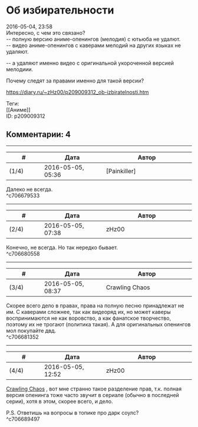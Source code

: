 Об избирательности
==================

  
2016-05-04, 23:58  
 Интересно, с чем это связано?   
 -- полную версию аниме-опенингов (мелодия) с ютьюба не удалют.   
 -- видео аниме-опенингов с каверами мелодий на других языках не удаляют.   
   
 -- а удаляют именно видео с оригинальной укороченной версией мелодиии.   
   
 Почему следят за правами именно для такой версии?   
  
<https://diary.ru/~zHz00/p209009312_ob-izbiratelnosti.htm>  
  
Теги:  
[[Аниме]]  
ID: p209009312  


Комментарии: 4
--------------

  


---



|         #         |              Дата              |                     Автор                     |           ID           |
| --- | --- | --- | --- |
| (1/4) | 2016-05-05, 05:36 | [Painkiller] | c706679533 |

  
 Далеко не всегда.   
 ^c706679533

---



|         #         |              Дата              |                     Автор                     |           ID           |
| --- | --- | --- | --- |
| (2/4) | 2016-05-05, 07:38 | zHz00 | c706680558 |

  
 Конечно, не всегда. Но так нередко бывает.   
 ^c706680558

---



|         #         |              Дата              |                     Автор                     |           ID           |
| --- | --- | --- | --- |
| (3/4) | 2016-05-05, 08:37 | Crawling Chaos | c706681352 |

  
 Скорее всего дело в правах, права на полную песню принадлежат не им. С каверами сложнее, так как видеоряд их, но может каверы воспринимаются не как воровство, а как фанатское творчество, поэтому их не трогают (политика такая). А для оригинальных опенингов мол покупайте двд.   
 ^c706681352

---



|         #         |              Дата              |                     Автор                     |           ID           |
| --- | --- | --- | --- |
| (4/4) | 2016-05-05, 12:52 | zHz00 | c706689497 |

  
  [Crawling Chaos](http://degozaru.diary.ru "de gozaru")  , вот мне странно такое разделение прав, т.к. полная версия опенинга тоже часто звучит в сериале (обычно в последней серии), хотя в этом, скорее всего, и дело.   
   
 P.S. Ответишь на вопросы в топике про дарк соулс?   
 ^c706689497